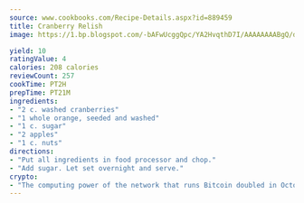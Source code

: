 ```yaml
---
source: www.cookbooks.com/Recipe-Details.aspx?id=889459
title: Cranberry Relish
image: https://1.bp.blogspot.com/-bAFwUcggQpc/YA2HvqthD7I/AAAAAAAABgQ/dGGityjUeSk5WIgvhJroHVt7XYoXF2qygCLcBGAsYHQ/s320/10.png

yield: 10
ratingValue: 4
calories: 208 calories
reviewCount: 257
cookTime: PT2H
prepTime: PT21M
ingredients:
- "2 c. washed cranberries"
- "1 whole orange, seeded and washed"
- "1 c. sugar"
- "2 apples"
- "1 c. nuts"
directions:
- "Put all ingredients in food processor and chop."
- "Add sugar. Let set overnight and serve."
crypto:
- "The computing power of the network that runs Bitcoin doubled in October, pushing out all but the most dedicated miners."
---
```

